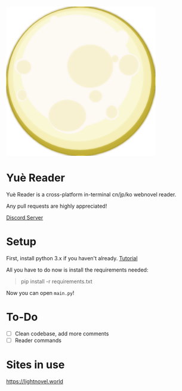 ![Moon](images/moon.png)

# Yuè Reader
Yuè Reader is a cross-platform in-terminal cn/jp/ko webnovel reader.

Any pull requests are highly appreciated!

[Discord Server](https://discord.gg/vsJMcPdVBt)

# Setup
First, install python 3.x if you haven't already. [Tutorial](https://realpython.com/installing-python/)

All you have to do now is install the requirements needed:
> pip install -r requirements.txt

Now you can open `main.py`!

# To-Do
- [ ] Clean codebase, add more comments
- [ ] Reader commands

# Sites in use
https://lightnovel.world